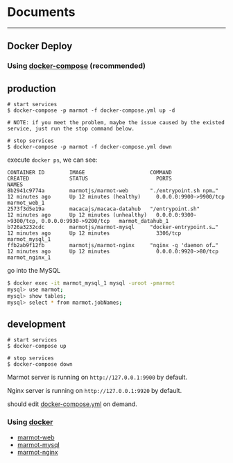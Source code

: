 # Documents

---

## Docker Deploy

### Using [docker-compose](https://docs.docker.com/compose/) (recommended)


## production

```
# start services
$ docker-compose -p marmot -f docker-compose.yml up -d

# NOTE: if you meet the problem, maybe the issue caused by the existed service, just run the stop command below.

# stop services
$ docker-compose -p marmot -f docker-compose.yml down
```

execute `docker ps`, we can see:

```
CONTAINER ID        IMAGE                     COMMAND                  CREATED             STATUS                      PORTS                                            NAMES
8b2941c9774a        marmotjs/marmot-web       "./entrypoint.sh npm…"   12 minutes ago      Up 12 minutes (healthy)     0.0.0.0:9900->9900/tcp                           marmot_web_1
2573f3d5e19a        macacajs/macaca-datahub   "/entrypoint.sh"         12 minutes ago      Up 12 minutes (unhealthy)   0.0.0.0:9300->9300/tcp, 0.0.0.0:9930->9200/tcp   marmot_datahub_1
b726a3232cdc        marmotjs/marmot-mysql     "docker-entrypoint.s…"   12 minutes ago      Up 12 minutes               3306/tcp                                         marmot_mysql_1
ffb2ab9f12fb        marmotjs/marmot-nginx     "nginx -g 'daemon of…"   12 minutes ago      Up 12 minutes               0.0.0.0:9920->80/tcp                             marmot_nginx_1
```

go into the MySQL

```bash
$ docker exec -it marmot_mysql_1 mysql -uroot -pmarmot
mysql> use marmot;
mysql> show tables;
mysql> select * from marmot.jobNames;
```

## development

```
# start services
$ docker-compose up

# stop services
$ docker-compose down
```

Marmot server is running on `http://127.0.0.1:9900` by default.

Nginx server is running on `http://127.0.0.1:9920` by default.

should edit [docker-compose.yml](../docker-compose.yml) on demand.

### Using [docker](https://docs.docker.com/)

- [marmot-web](../docker/marmot-web/README.md)
- [marmot-mysql](../docker/marmot-mysql/README.md)
- [marmot-nginx](../docker/marmot-nginx/README.md)
